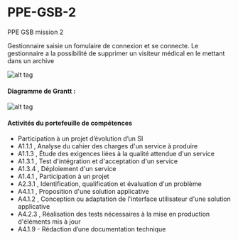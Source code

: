 # PPE-GSB-2
PPE GSB mission 2

Gestionnaire saisie un fomulaire de connexion et se connecte. Le gestionnaire a la possibilité de supprimer un visiteur médical en le mettant dans un archive


![alt tag](https://user-images.githubusercontent.com/37068099/38560534-26f6b030-3cd6-11e8-8714-5614a8c25e9d.png)



#### Diagramme de Grantt :
![alt tag](https://user-images.githubusercontent.com/37068099/38559944-b8f5aa60-3cd4-11e8-8ac4-87199f822959.png)


#### Activités du portefeuille de compétences
- Participation à un projet d’évolution d’un SI
- A1.1.1 , Analyse du cahier des charges d'un service à produire
- A1.1.3 , Étude des exigences liées à la qualité attendue d'un service
- A1.3.1 , Test d'intégration et d'acceptation d'un service 
- A1.3.4 , Déploiement d'un service 
- A1.4.1 , Participation  à un projet 
- A2.3.1 , Identification, qualification et évaluation d'un problème 
- A4.1.1 , Proposition d'une solution applicative
- A4.1.2 , Conception ou adaptation de l'interface utilisateur d'une solution applicative 
- A4.2.3 , Réalisation des tests nécessaires à la mise en production d'éléments mis à jour 
- A4.1.9 - Rédaction d’une documentation technique



